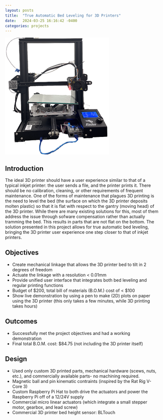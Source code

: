 ```yaml
---
layout: posts
title:  "True Automatic Bed Leveling for 3D Printers"
date:   2024-03-25 16:16:42 -0400
categories: projects
---
```

![TABL](/pictures/tabl.png)

## Introduction
The ideal 3D printer should have a user experience similar to that of a typical inkjet printer: the user sends a file, and the printer prints it. There should be no calibration, cleaning, or other requirements of frequent maintenance. One of the forms of maintenance that plagues 3D printing is the need to level the bed (the surface on which the 3D printer deposits molten plastic) so that it is flat with respect to the gantry (moving head) of the 3D printer. While there are many existing solutions for this, most of them address the issue through sofware compensation rather than actually tramming the bed. This results in parts that are not flat on the bottom. The solution presented in this project allows for true automatic bed leveling, bringing the 3D printer user experience one step closer to that of inkjet printers.

## Objectives
- Create mechanical linkage that allows the 3D printer bed to tilt in 2 degrees of freedom
- Actuate the linkage with a resolution < 0.01mm
- Provide unified user interface that integrates both bed leveling and regular printing functions
- Budget of $200, total bill of materials (B.O.M.) cost of < $100 
- Show live demonstration by using a pen to make (2D) plots on paper using the 3D printer (this only takes a few minutes, while 3D printing takes hours)

## Outcomes
- Successfully met the project objectives and had a working demonstration
- Final total B.O.M. cost: $84.75 (not including the 3D printer itself)

## Design
- Used only custom 3D printed parts, mechanical hardware (scews, nuts, etc.), and commercially available parts- no machining required.
- Magnetic ball and pin kinematic contraints (inspired by the Rat Rig V-Core 3)
- Custom Raspberry Pi Hat to both drive the actuators and power the Raspberry Pi off of a 12/24V supply
- Commercial micro linear actuators (which integrate a small stepper motor, gearbox, and lead screw)
- Commercial 3D printer bed height sensor: BLTouch
